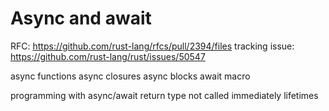# Async and await

RFC: https://github.com/rust-lang/rfcs/pull/2394/files
tracking issue: https://github.com/rust-lang/rust/issues/50547

async functions
async closures
async blocks
await macro

programming with async/await
return type
not called immediately
lifetimes
